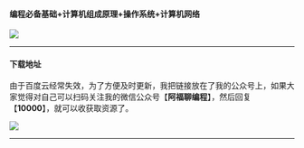 #### 编程必备基础+计算机组成原理+操作系统+计算机网络



![](https://cdn.jsdelivr.net/gh/GenuineXiaofuzi/Picture-Manager/images/202204062253223.png)



***



#### 下载地址

由于百度云经常失效，为了方便及时更新，我把链接放在了我的公众号上，如果大家觉得对自己可以扫码关注我的微信公众号【**阿福聊编程**】，然后回复 【**10000**】，就可以收获取资源了。

![](https://cdn.jsdelivr.net/gh/GenuineXiaofuzi/Picture-Manager/images/202204062307206.png)

***


